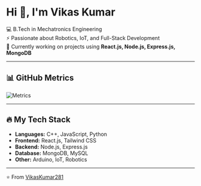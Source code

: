 # Hi 👋, I'm Vikas Kumar

💻 B.Tech in Mechatronics Engineering  
⚡ Passionate about Robotics, IoT, and Full-Stack Development  
🚀 Currently working on projects using **React.js, Node.js, Express.js, MongoDB**  

---

## 📊 GitHub Metrics
![Metrics](https://raw.githubusercontent.com/VikasKumar281/VikasKumar281/main/github-metrics.svg)

---

## 🔥 My Tech Stack
- **Languages:** C++, JavaScript, Python  
- **Frontend:** React.js, Tailwind CSS  
- **Backend:** Node.js, Express.js  
- **Database:** MongoDB, MySQL  
- **Other:** Arduino, IoT, Robotics  

---

⭐️ From [VikasKumar281](https://github.com/VikasKumar281)

